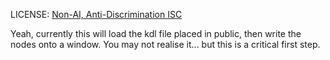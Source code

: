 LICENSE: [Non-AI, Anti-Discrimination ISC](https://github.com/alicealysia/nigiri/blob/main/license.md)

Yeah, currently this will load the kdl file placed in public, then write the nodes onto a window. You may not realise it... but this is a critical first step.
